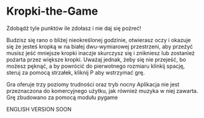 # Kropki-the-Game
Zdobądź tyle punktów ile zdołasz i nie daj się pożreć!

Budzisz się rano o bliżej nieokreślonej godzinie, otwierasz oczy i okazuje się że jesteś kropką w na białej dwu-wymiarowej przestrzeni, aby przeżyć musisz jeść mniejsze kropki inaczje skurczysz się i znikniesz lub zostanież pożarta przez większe kropki. Uważaj jednak, żeby się nie przejeść, bo możesz pęknąć, a by powrócić do pierwotnego rozmiaru klinkij spację, steruj za pomocą strzałek, kliknij P aby wstrzymać grę.

Gra oferuje trzy poziomy trudności oraz tryb nocny
Aplikacja nie jest przeznaczona do komercyjnego użytku, jak również muzyka w niej zawarta.
Grę zbudowano za pomocą modułu pygame

ENGLISH VERSION SOON
